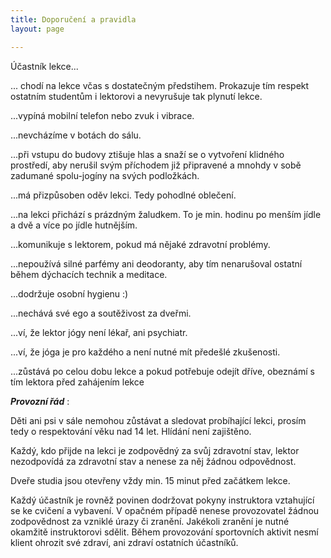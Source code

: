 ```yaml
---
title: Doporučení a pravidla
layout: page

---
```

Účastník lekce...

... chodí na lekce včas s dostatečným předstihem. Prokazuje tím respekt ostatním studentům i lektorovi a nevyrušuje tak plynutí lekce.

...vypíná mobilní telefon nebo zvuk i vibrace.

...nevcházíme v botách do sálu.

...při vstupu do budovy ztišuje hlas a snaží se o vytvoření klidného prostředí, aby nerušil svým příchodem již připravené a mnohdy v sobě zadumané spolu-jogíny na svých podložkách.

...má přizpůsoben oděv lekci. Tedy pohodlné oblečení.

...na lekci přichází s prázdným žaludkem. To je min. hodinu po menším jídle a dvě a více po jídle hutnějším.

...komunikuje s lektorem, pokud má nějaké zdravotní problémy.

...nepoužívá silné parfémy ani deodoranty, aby tím nenarušoval ostatní během dýchacích technik a meditace.

...dodržuje osobní hygienu :)

...nechává své ego a soutěživost za dveřmi.

...ví, že lektor jógy není lékař, ani psychiatr.

...ví, že jóga je pro každého a není nutné mít předešlé zkušenosti.

...zůstává po celou dobu lekce a pokud potřebuje odejít dříve, obeznámí s tím lektora před zahájením lekce

**_Provozní řád_**  :

Děti ani psi v sále nemohou zůstávat a sledovat probíhající lekci, prosím tedy o respektování věku nad 14 let. Hlídání není zajištěno.

Každý, kdo přijde na lekci je zodpovědný za svůj zdravotní stav, lektor nezodpovídá za zdravotní stav a nenese za něj žádnou odpovědnost.

Dveře studia jsou otevřeny vždy min. 15 minut před začátkem lekce.

Každý účastník je rovněž povinen dodržovat pokyny instruktora vztahující se ke cvičení a vybavení. V opačném případě nenese provozovatel žádnou zodpovědnost za vzniklé úrazy či zranění. Jakékoli zranění je nutné okamžitě instruktorovi sdělit. Během provozování sportovních aktivit nesmí klient ohrozit své zdraví, ani zdraví ostatních účastníků.